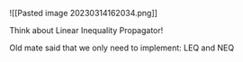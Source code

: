 ![[Pasted image 20230314162034.png]]

Think about Linear Inequality Propagator!

Old mate said that we only need to implement: LEQ and NEQ
